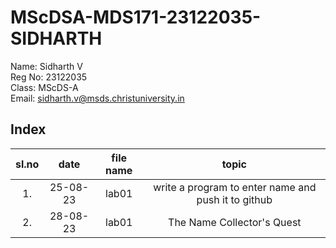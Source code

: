 # MScDSA-MDS171-23122035-SIDHARTH

Name: Sidharth V  
Reg No: 23122035   
Class: MScDS-A  
Email: sidharth.v@msds.christuniversity.in

## Index
|sl.no|date|file name|topic|
|:----:|:----:|:---:|:----:|
|1.|25-08-23|lab01|write a program to enter name and push it to github|
|2.|28-08-23|lab01|The Name Collector's Quest|
